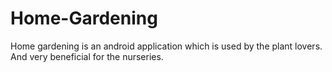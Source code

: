 # Home-Gardening
Home gardening is an android application which is used by the plant lovers. And very beneficial for the nurseries.
